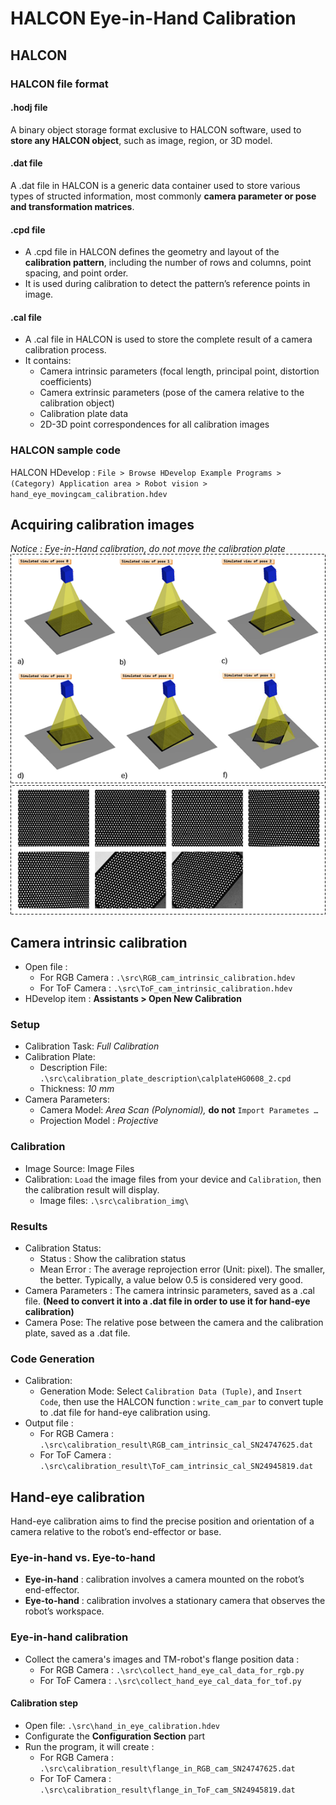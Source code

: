  # HALCON Eye-in-Hand Calibration

## HALCON
### HALCON file format
#### .hodj file
A binary object storage format exclusive to HALCON software, used to **store any HALCON object**, such as image, region, or 3D model.

#### .dat file
A .dat file in HALCON is a generic data container used to store various types of structed information, most commonly **camera parameter or pose and transformation matrices**.

#### .cpd file
- A .cpd file in HALCON defines the geometry and layout of the **calibration pattern**, including the number of rows and columns, point spacing, and point order.
- It is used during calibration to detect the pattern’s reference points in image.

#### .cal file
- A .cal file in HALCON is used to store the complete result of a camera calibration process.
- It contains:
  - Camera intrinsic parameters (focal length, principal point, distortion coefficients)
  - Camera extrinsic parameters (pose of the camera relative to the calibration object)
  - Calibration plate data
  - 2D-3D point correspondences for all calibration images

### HALCON sample code
HALCON HDevelop : `File > Browse HDevelop Example Programs > (Category) Application area > Robot vision > hand_eye_movingcam_calibration.hdev`


## Acquiring calibration images
*Notice : Eye-in-Hand calibration, do not move the calibration plate*  
![Acquiring calibration images 1](./images/acquiring_calibration_images_1.png)
![Acquiring calibration images 2](./images/acquiring_calibration_images_2.png)

## Camera intrinsic calibration
- Open file : 
  - For RGB Camera : `.\src\RGB_cam_intrinsic_calibration.hdev`
  - For ToF Camera : `.\src\ToF_cam_intrinsic_calibration.hdev`
- HDevelop item : **Assistants > Open New Calibration**
### Setup
- Calibration Task: *Full Calibration*
- Calibration Plate: 
    - Description File: `.\src\calibration_plate_description\calplateHG0608_2.cpd`
    - Thickness: *10 mm*
- Camera Parameters:
    - Camera Model: *Area Scan (Polynomial),* **do not** `Import Parametes …`
    - Projection Model : *Projective*

### Calibration
- Image Source: Image Files
- Calibration: `Load` the image files from your device and `Calibration`, then the calibration result will display.
  - Image files: `.\src\calibration_img\`

### Results
- Calibration Status:
    - Status : Show the calibration status
    - Mean Error : The average reprojection error (Unit: pixel). The smaller, the better. Typically, a value below 0.5 is considered very good.
- Camera Parameters : The camera intrinsic parameters, saved as a .cal file. **(Need to convert it into a .dat file in order to use it for hand-eye calibration)**
- Camera Pose: The relative pose between the camera and the calibration plate, saved as a .dat file.

### Code Generation
- Calibration:
    - Generation Mode: Select `Calibration Data (Tuple)`, and `Insert Code`, then use the HALCON function : `write_cam_par` to convert tuple to .dat file for hand-eye calibration using.
- Output file : 
  - For RGB Camera : `.\src\calibration_result\RGB_cam_intrinsic_cal_SN24747625.dat`
  - For ToF Camera : `.\src\calibration_result\ToF_cam_intrinsic_cal_SN24945819.dat`

## Hand-eye calibration
Hand-eye calibration aims to find the precise position and orientation of a camera relative to the robot’s end-effector or base.
### Eye-in-hand vs. Eye-to-hand
- **Eye-in-hand** : calibration involves a camera mounted on the robot’s end-effector.
- **Eye-to-hand** : calibration involves a stationary camera that observes the robot’s workspace.

### Eye-in-hand calibration
- Collect the camera's images and TM-robot's flange position data : 
  - For RGB Camera : `.\src\collect_hand_eye_cal_data_for_rgb.py`
  - For ToF Camera : `.\src\collect_hand_eye_cal_data_for_tof.py`
#### Calibration step
- Open file: `.\src\hand_in_eye_calibration.hdev`
- Configurate the **Configuration Section** part
- Run the program, it will create : 
  - For RGB Camera : `.\src\calibration_result\flange_in_RGB_cam_SN24747625.dat`
  - For ToF Camera : `.\src\calibration_result\flange_in_ToF_cam_SN24945819.dat`



